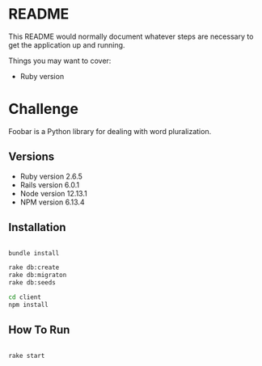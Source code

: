 # README

This README would normally document whatever steps are necessary to get the
application up and running.

Things you may want to cover:

* Ruby version 

# Challenge

Foobar is a Python library for dealing with word pluralization.

## Versions

* Ruby version 2.6.5
* Rails version 6.0.1
* Node version 12.13.1
* NPM version 6.13.4

## Installation


```bash

bundle install

rake db:create
rake db:migraton
rake db:seeds

cd client
npm install
```

## How To Run


```bash

rake start

```
